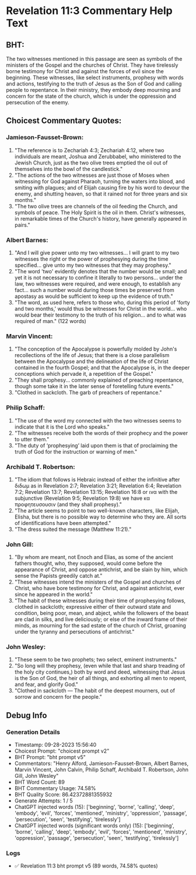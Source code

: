 # Revelation 11:3 Commentary Help Text

## BHT:
The two witnesses mentioned in this passage are seen as symbols of the ministers of the Gospel and the churches of Christ. They have tirelessly borne testimony for Christ and against the forces of evil since the beginning. These witnesses, like select instruments, prophesy with words and actions, testifying to the truth of Jesus as the Son of God and calling people to repentance. In their ministry, they embody deep mourning and concern for the state of the church, which is under the oppression and persecution of the enemy.

## Choicest Commentary Quotes:
### Jamieson-Fausset-Brown:
1. "The reference is to Zechariah 4:3; Zechariah 4:12, where two individuals are meant, Joshua and Zerubbabel, who ministered to the Jewish Church, just as the two olive trees emptied the oil out of themselves into the bowl of the candlestick."
2. "The actions of the two witnesses are just those of Moses when witnessing for God against Pharaoh, turning the waters into blood, and smiting with plagues; and of Elijah causing fire by his word to devour the enemy, and shutting heaven, so that it rained not for three years and six months."
3. "The two olive trees are channels of the oil feeding the Church, and symbols of peace. The Holy Spirit is the oil in them. Christ's witnesses, in remarkable times of the Church's history, have generally appeared in pairs."

### Albert Barnes:
1. "And I will give power unto my two witnesses... I will grant to my two witnesses the right or the power of prophesying during the time specified... give unto my two witnesses that they may prophesy." 
2. "The word 'two' evidently denotes that the number would be small; and yet it is not necessary to confine it literally to two persons... under the law, two witnesses were required, and were enough, to establish any fact... such a number would during those times be preserved from apostasy as would be sufficient to keep up the evidence of truth."
3. "The word, as used here, refers to those who, during this period of 'forty and two months,' would thus be witnesses for Christ in the world... who would bear their testimony to the truth of his religion... and to what was required of man." (122 words)

### Marvin Vincent:
1. "The conception of the Apocalypse is powerfully molded by John's recollections of the life of Jesus; that there is a close parallelism between the Apocalypse and the delineation of the life of Christ contained in the fourth Gospel; and that the Apocalypse is, in the deeper conceptions which pervade it, a repetition of the Gospel."
2. "They shall prophesy... commonly explained of preaching repentance, though some take it in the later sense of foretelling future events."
3. "Clothed in sackcloth. The garb of preachers of repentance."

### Philip Schaff:
1. "The use of the word my connected with the two witnesses seems to indicate that it is the Lord who speaks."
2. "The witnesses receive both the words of their prophecy and the power to utter them."
3. "The duty of ‘prophesying’ laid upon them is that of proclaiming the truth of God for the instruction or warning of men."

### Archibald T. Robertson:
1. "The idiom that follows is Hebraic instead of either the infinitive after διδωμ as in Revelation 2:7; Revelation 3:21; Revelation 6:4; Revelation 7:2; Revelation 13:7; Revelation 13:15; Revelation 16:8 or ινα with the subjunctive (Revelation 9:5; Revelation 19:8) we have κα προφητευσουσιν (and they shall prophesy)." 
2. "The article seems to point to two well-known characters, like Elijah, Elisha, but there is no possible way to determine who they are. All sorts of identifications have been attempted."
3. "The dress suited the message (Matthew 11:21)."

### John Gill:
1. "By whom are meant, not Enoch and Elias, as some of the ancient fathers thought, who, they supposed, would come before the appearance of Christ, and oppose antichrist, and be slain by him, which sense the Papists greedily catch at."
2. "These witnesses intend the ministers of the Gospel and churches of Christ, who have bore testimony for Christ, and against antichrist, ever since he appeared in the world."
3. "The habit of these witnesses during their time of prophesying follows, clothed in sackcloth; expressive either of their outward state and condition, being poor, mean, and abject, while the followers of the beast are clad in silks, and live deliciously; or else of the inward frame of their minds, as mourning for the sad estate of the church of Christ, groaning under the tyranny and persecutions of antichrist."

### John Wesley:
1. "These seem to be two prophets; two select, eminent instruments."
2. "So long will they prophesy, (even while that last and sharp treading of the holy city continues,) both by word and deed, witnessing that Jesus is the Son of God, the heir of all things, and exhorting all men to repent, and fear, and glorify God."
3. "Clothed in sackcloth — The habit of the deepest mourners, out of sorrow and concern for the people."


## Debug Info
### Generation Details
- Timestamp: 09-28-2023 15:56:40
- Choicest Prompt: "choicest prompt v2"
- BHT Prompt: "bht prompt v5"
- Commentators: "Henry Alford, Jamieson-Fausset-Brown, Albert Barnes, Marvin Vincent, John Calvin, Philip Schaff, Archibald T. Robertson, John Gill, John Wesley"
- BHT Word Count: 89
- BHT Commentary Usage: 74.58%
- BHT Quality Score: 86.42372881355932
- Generate Attempts: 1 / 5
- ChatGPT injected words (15):
	['beginning', 'borne', 'calling', 'deep', 'embody', 'evil', 'forces', 'mentioned', 'ministry', 'oppression', 'passage', 'persecution', 'seen', 'testifying', 'tirelessly']
- ChatGPT injected words (significant words only) (15):
	['beginning', 'borne', 'calling', 'deep', 'embody', 'evil', 'forces', 'mentioned', 'ministry', 'oppression', 'passage', 'persecution', 'seen', 'testifying', 'tirelessly']

### Logs
- ✅ Revelation 11:3 bht prompt v5 (89 words, 74.58% quotes)